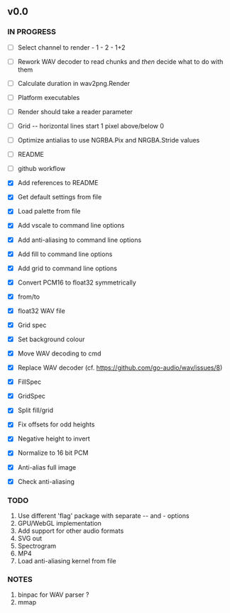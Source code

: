 ## v0.0

### IN PROGRESS
      
- [ ] Select channel to render
      - 1
      - 2
      - 1+2
- [ ] Rework WAV decoder to read chunks and *then* decide what to do with them
- [ ] Calculate duration in wav2png.Render
- [ ] Platform executables
- [ ] Render should take a reader parameter
- [ ] Grid
      -- horizontal lines start 1 pixel above/below 0
- [ ] Optimize antialias to use NGRBA.Pix and NRGBA.Stride values
- [ ] README
- [ ] github workflow

- [x] Add references to README
- [x] Get default settings from file
- [x] Load palette from file
- [x] Add vscale to command line options
- [x] Add anti-aliasing to command line options
- [x] Add fill to command line options
- [x] Add grid to command line options
- [x] Convert PCM16 to float32 symmetrically
- [x] from/to
- [x] float32 WAV file
- [x] Grid spec
- [x] Set background colour
- [x] Move WAV decoding to cmd
- [x] Replace WAV decoder (cf. https://github.com/go-audio/wav/issues/8)
- [x] FillSpec
- [x] GridSpec
- [x] Split fill/grid
- [x] Fix offsets for odd heights
- [x] Negative height to invert
- [x] Normalize to 16 bit PCM
- [x] Anti-alias full image
- [x] Check anti-aliasing

### TODO

1. Use different 'flag' package with separate -- and - options
2. GPU/WebGL implementation
3. Add support for other audio formats
4. SVG out
5. Spectrogram
6. MP4
7. Load anti-aliasing kernel from file

### NOTES

1. binpac for WAV parser ?
2. mmap
